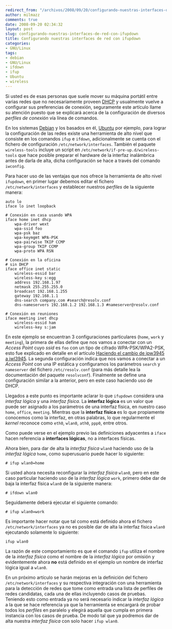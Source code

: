 ```yaml
---
redirect_from: "/archivos/2008/09/20/configurando-nuestras-interfaces-de-red-con-ifupdown/"
author: milmazz
comments: true
date: 2008-09-20 02:34:32
layout: post
slug: configurando-nuestras-interfaces-de-red-con-ifupdown
title: Configurando nuestras interfaces de red con ifupdown
categories:
- GNU/Linux
tags:
- debian
- GNU/Linux
- ifdown
- ifup
- Ubuntu
- wireless
---
```


Si usted es de esas personas que suele mover su máquina portátil entre varias redes que no necesariamente proveen [DHCP](http://es.wikipedia.org/wiki/DHCP) y usualmente vuelve a configurar sus preferencias de conexión, seguramente este artículo llame su atención puesto que se explicará acerca de la configuración de diversos _perfiles de conexión_ vía línea de comandos.

En los sistemas [Debian](http://www.debian.org) y los basados en él, [Ubuntu](http://www.ubuntu.com) por ejemplo, para lograr la configuración de las redes existe una herramienta de alto nivel que consiste en los comandos `ifup` e `ifdown`, adicionalmente se cuenta con el fichero de configuración `/etc/network/interfaces`. También el paquete `wireless-tools` incluye un script en `/etc/network/if-pre-up.d/wireless-tools` que hace posible preparar el hardware de la interfaz inalámbrica antes de darla de alta, dicha configuración se hace a través del comando `iwconfig`.

Para hacer uso de las ventajas que nos ofrece la herramienta de alto nivel `ifupdown`, en primer lugar debemos editar el fichero `/etc/network/interfaces` y establecer nuestros _perfiles_ de la siguiente manera:

    auto lo
    iface lo inet loopback
    
    # Conexión en casa usando WPA
    iface home inet dhcp
        wpa-driver wext
        wpa-ssid foo
        wpa-psk baz
        wpa-keymgmt WPA-PSK
        wpa-pairwise TKIP CCMP
        wpa-group TKIP CCMP
        wpa-proto WPA RSN
    
    # Conexión en la oficina 
    # sin DHCP
    iface office inet static
        wireless-essid bar
        wireless-key s:egg
        address 192.168.1.97
        netmask 255.255.255.0
        broadcast 192.168.1.255
        gateway 192.168.1.1
        dns-search company.com #search@resolv.conf
        dns-nameservers 192.168.1.2 192.168.1.3 #nameserver@resolv.conf
        
    # Conexión en reuniones
    iface meeting inet dhcp
    	wireless-essid ham
    	wireless-key s:jam

En este ejemplo se encuentran 3 configuraciones particulares (`home`, `work` y `meeting`), la primera de ellas define que nos vamos a conectar con un _Access Point_ cuyo _ssid_ es `foo` con un tipo de cifrado WPA-PSK/WPA2-PSK, esto fue explicado en detalle en el artículo [Haciendo el cambio de ipw3945 a iwl3945](/archivos/2008/02/05/haciendo-el-cambio-de-ipw3945-a-iwl3945). La segunda configuración indica que nos vamos a conectar a un _Access Point_ con una IP estática y configuramos los parámetros `search` y `nameserver` del fichero `/etc/resolv.conf` (para más detalle lea la documentación del paquete `resolvconf`). Finalmente se define una configuración similar a la anterior, pero en este caso haciendo uso de DHCP.

Llegados a este punto es importante aclarar lo que `ifupdown` considera una _interfaz lógica_ y una _interfaz física_. La **interfaz lógica** es un valor que puede ser asignado a los parámetros de una interfaz física, en nuestro caso `home`, `office`, `meeting`. Mientras que la **interfaz física** es lo que propiamente conocemos como la interfaz, en otras palabras, lo que regularmente el _kernel_ reconoce como `eth0`, `wlan0`, `ath0`, `ppp0`, entre otros.

Como puede verse en el ejemplo previo las definiciones adyacentes a `iface` hacen referencia a **interfaces lógicas**, no a interfaces físicas.

Ahora bien, para dar de alta la _interfaz física_ `wlan0` haciendo uso de la _interfaz lógica_ `home`, como superusuario puede hacer lo siguiente:

    # ifup wlan0=home

Si usted ahora necesita reconfigurar la _interfaz física_ `wlan0`, pero en este caso particular haciendo uso de la _interfaz lógica_ `work`, primero debe dar de baja la interfaz física `wlan0` de la siguiente manera:

    # ifdown wlan0

Seguidamente deberá ejecutar el siguiente comando:

    # ifup wlan0=work

Es importante hacer notar que tal como está definido ahora el fichero `/etc/network/interfaces` ya no es posible dar de alta la interfaz física `wlan0` ejecutando solamente lo siguiente:

    ifup wlan0

La razón de este comportamiento es que el comando `ifup` utiliza el nombre de la _interfaz física_ como el nombre de la _interfaz lógica_ por omisión y evidentemente ahora **no** está definido en el ejemplo un nombre de interfaz lógica igual a `wlan0`.

En un próximo artículo se harán mejoras en la definición del fichero `/etc/network/interfaces` y su respectiva integración con una herramienta para la detección de redes que tome como entrada una lista de perfiles de redes candidatas, cada una de ellas incluyendo casos de pruebas. Teniendo esto como entrada ya no será necesario indicar la _interfaz lógica_ a la que se hace referencia ya que la herramienta se encargará de probar todos los _perfiles_ en paralelo y elegirá aquella que cumpla en primera instancia con los casos de prueba. De modo tal que ya podremos dar de alta nuestra _interfaz física_ con solo hacer `ifup wlan0`.

